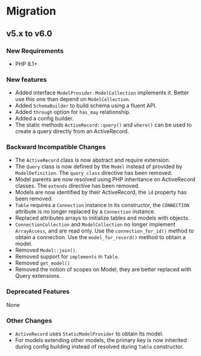 # Migration

## v5.x to v6.0

### New Requirements

- PHP 8.1+

### New features

- Added interface `ModelProvider`. `ModelCollection` implements it. Better use this one than depend on `ModelCollection`.
- Added `SchemaBuilder` to build schema using a fluent API.
- Added `through` option for `has_may` relationship.
- Added a config builder.
- The static methods `ActiveRecord::query()` and `where()` can be used to create a query directly from an ActiveRecord.

### Backward Incompatible Changes

- The `ActiveRecord` class is now abstract and require extension.
- The `Query` class is now defined by the `Model` instead of provided by `ModelDefinition`. The `query_class` directive has been removed.
- Model parents are now resolved using PHP inheritance on ActiveRecord classes. The `extends` directive has been removed.
- Models are now identified by their ActiveRecord, the `id` property has been removed.
- `Table` requires a `Connection` instance in its constructor, the `CONNECTION` attribute is no longer replaced by a `Connection` instance.
- Replaced attributes arrays to initialize tables and models with objects.
- `ConnectionCollection` and `ModelCollection` no longer implement `ArrayAccess`, and are read only. Use the `connection_for_id()` method to obtain a connection. Use the `model_for_record()` method to obtain a model.
- Removed `Model::join()`.
- Removed support for `implements` in `Table`.
- Removed `get_model()`
- Removed the notion of scopes on Model, they are better replaced with Query extensions.

### Deprecated Features

None

### Other Changes

- `ActiveRecord` uses `StaticModelProvider` to obtain its model.
- For models extending other models, the primary key is now inherited during config building instead of resolved during `Table` constructor.
